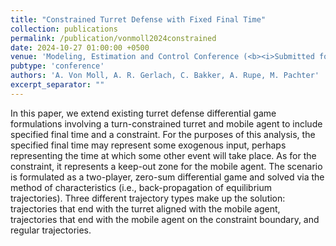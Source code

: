 ```yaml
---
title: "Constrained Turret Defense with Fixed Final Time"
collection: publications
permalink: /publication/vonmoll2024constrained
date: 2024-10-27 01:00:00 +0500
venue: 'Modeling, Estimation and Control Conference (<b><i>Submitted for Review</i></b>)'
pubtype: 'conference'
authors: 'A. Von Moll, A. R. Gerlach, C. Bakker, A. Rupe, M. Pachter'
excerpt_separator: ""
---
```

In this paper, we extend existing turret defense differential game formulations involving a turn-constrained turret and mobile agent to include specified final time and a constraint. For the purposes of this analysis, the specified final time may represent some exogenous input, perhaps representing the time at which some other event will take place. As for the constraint, it represents a keep-out zone for the mobile agent. The scenario is formulated as a two-player, zero-sum differential game and solved via the method of characteristics (i.e., back-propagation of equilibrium trajectories). Three different trajectory types make up the solution: trajectories that end with the turret aligned with the mobile agent, trajectories that end with the mobile agent on the constraint boundary, and regular trajectories.
